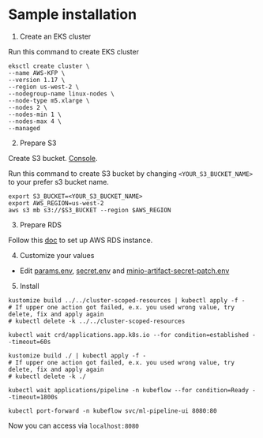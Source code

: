 # Sample installation

1. Create an EKS cluster

Run this command to create EKS cluster
```
eksctl create cluster \
--name AWS-KFP \
--version 1.17 \
--region us-west-2 \
--nodegroup-name linux-nodes \
--node-type m5.xlarge \
--nodes 2 \
--nodes-min 1 \
--nodes-max 4 \
--managed
```

2. Prepare S3

Create S3 bucket. [Console](https://console.aws.amazon.com/s3/home).

Run this command to create S3 bucket by changing `<YOUR_S3_BUCKET_NAME>` to your prefer s3 bucket name.

```
export S3_BUCKET=<YOUR_S3_BUCKET_NAME>
export AWS_REGION=us-west-2
aws s3 mb s3://$S3_BUCKET --region $AWS_REGION
```

3. Prepare RDS

Follow this [doc](https://awslabs.github.io/kubeflow-manifests/docs/deployment/rds-s3/guide/) to set up AWS RDS instance.

4. Customize your values
- Edit [params.env](params.env), [secret.env](secret.env) and [minio-artifact-secret-patch.env](minio-artifact-secret-patch.env)

5. Install

```
kustomize build ../../cluster-scoped-resources | kubectl apply -f -
# If upper one action got failed, e.x. you used wrong value, try delete, fix and apply again
# kubectl delete -k ../../cluster-scoped-resources

kubectl wait crd/applications.app.k8s.io --for condition=established --timeout=60s

kustomize build ./ | kubectl apply -f -
# If upper one action got failed, e.x. you used wrong value, try delete, fix and apply again
# kubectl delete -k ./

kubectl wait applications/pipeline -n kubeflow --for condition=Ready --timeout=1800s

kubectl port-forward -n kubeflow svc/ml-pipeline-ui 8080:80
```

Now you can access via `localhost:8080`
